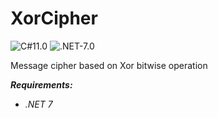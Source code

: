 # XorCipher
![C#11.0](https://img.shields.io/badge/cSharp-11.0-blueviolet) ![.NET-7.0](https://img.shields.io/badge/.NET-7.0-blueviolet)

Message cipher based on Xor bitwise operation

***Requirements:***
- *.NET 7*
